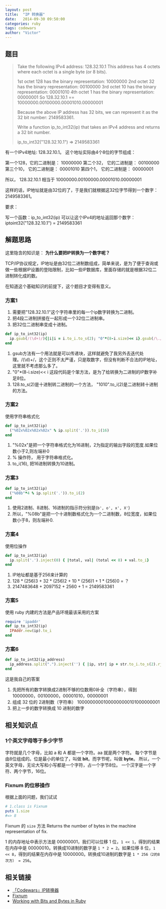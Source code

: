 ```yaml
---
layout: post
title:  "IP 转换器"
date:   2014-09-30 09:50:00
categories: ruby
tags: codewars
author: "Victor"
---
```


## 题目

> Take the following IPv4 address: 128.32.10.1 This address has 4 octets where each octet is a single byte (or 8 bits).
>
> 1st octet 128 has the binary representation: 10000000
> 2nd octet 32 has the binary representation: 00100000
> 3rd octet 10 has the binary representation: 00001010
> 4th octet 1 has the binary representation: 00000001
> So 128.32.10.1 == 10000000.00100000.00001010.00000001
>
> Because the above IP address has 32 bits, we can represent it as the 32 bit number: 2149583361.
>
> Write a function ip_to_int32(ip) that takes an IPv4 address and returns a 32 bit number.
>
> ip_to_int32("128.32.10.1") => 2149583361


有一个IPv4地址: 128.32.10.1。 这个地址实际由4个8位的字节组成：

第一个128，它的二进制是： 10000000
第二个32， 它的二进制是： 00100000
第三个10， 它的二进制是： 00001010
第四个1， 它的二进制是： 00000001

所以， 128.32.10.1 相当于 10000000.00100000.00001010.00000001

这样的话，IP地址就是由32位的了，于是我们就根据这32位字节得到一个数字：2149583361。

要求：

写一个函数：ip_to_int32(ip) 可以让这个IPv4的地址返回那个数字：
iptoint32("128.32.10.1") = 2149583361

## 解题思路

这里隐含的知识是： **为什么要把IP转换为一个数字呢？**

TCP/IP协议规定，IP地址是由32位二进制数组成，简单来说，是为了便于查询或做一些根据IP设置的登陆限制，比如一些IP数据库，里面存储的就是根据32位二进制转化成的数。

在知道这个基础知识的前提下，这个题目才变得有意义。

### 方案1

1. 需要把"128.32.10.1"这个字符串里的每一个ip数字转换为二进制。
2. 把4段二进制拼接在一起形成一个32位二进制串。
3. 把32位二进制串变成十进制。

```ruby
def ip_to_int32(ip)
  ip.gsub(/(\d+)/){|i|i = i.to_i.to_s(2); "0"*(8-i.size)<< i}.gsub(/\./, "").to_i(2)
end
```

1. gsub方法有一个用法就是可以传递块，这样就避免了我另外去迭代处理。/(\d)+/，这个正则不太严谨，只是取数字，但没有判断不合法的IP地址，这里就不考虑那么多了。
2. "0"*(8-i.size)<< i 这段代码是个笨方法，是为了给转换为二进制的IP数字补足8位。
3. 128.to_s(2)是十进制转二进制的一个方法， "1010".to_i(2)是二进制转十进制的方法。

### 方案2

使用字符串格式化

```ruby
def ip_to_int32(ip)
  ("%02x%02x%02x%02x" % ip.split('.')).to_i(16)
end
```

1. "%02x"是把一个字符串格式化为16进制，2为指定的输出字段的宽度.如果位数小于2,则左端补0
2. % 操作符， 用于字符串格式化。
3. to_i(16), 把16进制转换为10进制。

### 方案3

```ruby
def ip_to_int32(ip)
  ("%08b"*4 % ip.split('.')).to_i(2)
end
```

1. 使用2进制、8进制、16进制的指示符分别是(```b', o', x', X'```)
2. 所以，"%08b"是把一个十进制数格式化为一个二进制数，8位宽度，如果位数小于8，则左端补0.

### 方案4

使用位操作

```ruby
def ip_to_int32(ip)
  ip.split('.').inject(0) { |total, val| (total << 8) + val.to_i}
end
```

1. IP地址都是基于256来计算的
2. 128 * (256)3 + 32 * (256)2 + 10 * (256)1 + 1 * (256)0 = ？
3. 2147483648 + 2097152 + 2560 + 1 = 2149583361

### 方案5

使用 ruby 内建的方法是产品环境最该采用的方案

```ruby
require 'ipaddr'
def ip_to_int32(ip)
  IPAddr.new(ip).to_i
end
```

### 方案6

```ruby
def ip_to_int32(ip_address)
  ip_address.split(".").inject('') { |ip, str| ip + str.to_i.to_s(2).rjust(8, "0") }.to_i(2)
end
```

这是我自己的答案

1. 先把所有的数字转换成2进制不够的位数用0补全（字符串），得到 10000000，00100000，00001010，00000001
2. 组成 32 位的 2进制数（字符串） 10000000001000000000101000000001
3. 把上一步的数字转换成 10 进制的数字

## 相关知识点

### 1个英文字母等于多少字节

字符就是几个字母，比如 a 和 A 都是一个字符。aa 就是两个字符。 每个字节是由8位组成的。位是最小的单位了，叫做 **bit**。而字节呢，叫做 **byte**。
所以，一个英文字母，无论大写和小写都是一个字符，占一个字节8位。 一个汉字是一个字符、两个字节，16位。

### Fixnum 的位移操作

根据上面的问题，我们试试

```ruby
# 1.class is Fixnum
puts 1.size
#=> 8
```

Fixnum 的 ```size``` 方法 Returns the number of bytes in the machine representation of fix.

1 的内存地址中表示方法是 00000001，我们可以位移 1 位，```1 << 1```，得到的结果在内存中是 00000010。转换成10进制的数字是 ```1 * 2 = 2```。如果位移 8 位，```1 << 8```，得到的结果在内存中是 10000000。转换成10进制的数字是 ```1 * 256（2的8次方） = 256```。

## 相关链接

* [「Codewars」IP转换器](http://tao.logdown.com/tags/CodeWars)
* [Fixnum](http://www.ruby-doc.org/core-2.1.3/Fixnum.html#method-i-3C-3C)
* [Working with Bits and Bytes in Ruby](/ruby/Bits-and-Bytes-in-Ruby/)
